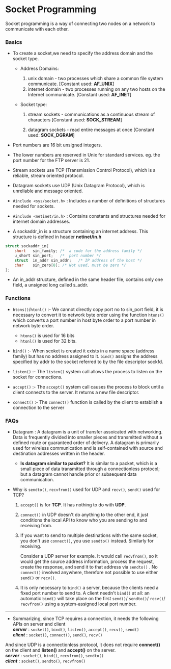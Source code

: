 # Socket Programming
Socket programming is a way of connecting two nodes on a network to communicate with each other.

### Basics
- To create a socket,we need to specify the address domain and the socket type.
	- Address Domains:
	
		1) unix domain - two processes which share a common file system communicate. [Constant used: **AF_UNIX**]
		2) internet domain - two processes running on any two hosts on the Internet communicate. [Constant used: **AF_INET**]
	- Socket type:

		1) stream sockets - communications as a continuous stream of characters [Constant used: **SOCK_STREAM**]
		
		2) datagram sockets - read entire messages at once [Constant used: **SOCK_DGRAM**]
		
- Port numbers are 16 bit unsigned integers.
- The lower numbers are reserved in Unix for standard services. eg. the port number for the FTP server is 21.
- Stream sockets use TCP (Transmission Control Protocol), which is a reliable, stream oriented protocol.
- Datagram sockets use UDP (Unix Datagram Protocol), which is unreliable and message oriented.
- ```#include <sys/socket.h>``` : Includes a number of definitions of structures needed for sockets.
- ```#include <netinet/in.h>``` : Contains constants and structures needed for internet domain addresses.
- A sockaddr_in is a structure containing an internet address. This structure is defined in header **netinet/in.h**

```c
struct sockaddr_in{
  	short   sin_family; /*  a code for the address family */
  	u_short sin_port;	/*  port number */
  	struct  in_addr sin_addr;	/* IP address of the host */
  	char    sin_zero[8]; /* Not used, must be zero */
};
```

- An in_addr structure, defined in the same header file, contains only one field, a unsigned long called s_addr.

###  Functions
- ```htons()```/```htonl()``` :- We cannot directly copy port no to sin_port field, it is necessary to convert it to network byte order using the function ```htons()``` which converts a port number in host byte order to a port number in network byte order.

	- ```htons()``` is used for 16 bits
	- ```htonl()``` is used for 32 bits.
- ```bind()``` :- When scoket is created it exists in a name space (address family) but has no address assigned to it.  ```bind()``` assigns the    address  specified  by  addr  to  the  socket  referred  to by the file descriptor sockfd.
- ```listen()``` :- The ```listen()``` system call allows the process to listen on the socket for connections.
- ```accept()``` :- The ```accept()``` system call causes the process to block until a client connects to the server. It returns a new file descriptor.
- ```connect()``` :- The ```connect()``` function is called by the client to establish a connection to the server

### FAQs
- Datagram : A datagram is a unit of transfer assoicated with networking. Data is frequently divided into smaller pieces and transmitted without a defined route or guaranteed order of delivery. A datagram is primarily used for wireless communication and is self-contained with source and destination addresses written in the header.
	- **Is datagram similar to packet?** It is similar to a packet, which is a small piece of data transmitted through a connectionless protocol; but a datagram cannot handle prior or subsequent data communication.


- Why is ```sendto()```, ```recvfrom()``` used for UDP
and ```recv()```, ```send()``` used for TCP?

	1. ```accept()``` is for **TCP**. It has nothing to do with **UDP**.

	2. ```connect()``` in UDP doesn't do anything to the other end, it just conditions the local API to know who you are sending to and receiving from.

	3. If you want to send to multiple destinations with the same socket, you don't use ```connect()```, you use ```sendto()``` instead. Similarly for receiving.

		Consider a UDP server for example. It would call ```recvfrom()```, so it would get the source address information, process the request, create the response, and send it to that address via ```sendto()``` . No ```connect()``` involved anywhere, therefore not possible to use either ```send()``` or ```recv()```.

	4. It is only necessary to ```bind()``` a server, because the clients need a fixed port number to send to. A client needn't ```bind()``` at all: an automatic ```bind()``` will take place on the first ```send()```/ ```sendto()```/ ```recv()```/ ```recvfrom()``` using a system-assigned local port number.

-----------------------------------------------------

- Summarizing, since TCP requires a connection, it needs the following APIs on server and client<br>
 ***server*** : ```socket()```, ```bind()```, ```listen()```, ```accept()```, ```recv()```, ```send()```<br>
 ***client*** : ```socket()```, ```connect()```, ```send()```, ```recv()```

 And since UDP is a connectionless protocol, it does not require **connect()** on the client and **listen()** and **accept()** on the server.<br>
 ***server*** : ```socket()```, ```bind()```, ```recvfrom()```, ```sendto()```<br>
 ***client*** : ```socket()```, ```sendto()```, ```recvfrom()```
